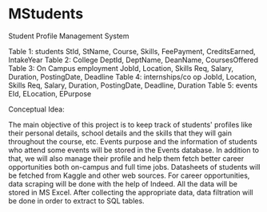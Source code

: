 # MStudents
Student Profile Management System
 
Table 1: students
StId, StName, Course, Skills, FeePayment, CreditsEarned, IntakeYear
Table 2: College
DeptId, DeptName, DeanName, CoursesOffered  
Table 3: On Campus employment
JobId, Location, Skills Req, Salary, Duration, PostingDate, Deadline
Table 4: internships/co op
JobId, Location, Skills Req, Salary, Duration, PostingDate, Deadline, Duration
Table 5: events
EId, ELocation, EPurpose

Conceptual Idea:

The main objective of this project is to keep track of students' profiles like their personal details, school details and the skills that they will gain throughout the course, etc. Events purpose and the information of students who attend some events will be stored in the Events database. In addition to that, we will also manage their profile and help them fetch better career opportunities both on-campus and full time jobs. Datasheets of students will be fetched from Kaggle and other web sources. For career opportunities, data scraping will be done with the help of Indeed. All the data will be stored in MS Excel.  After collecting the appropriate data, data filtration will be done in order to extract to SQL tables.
